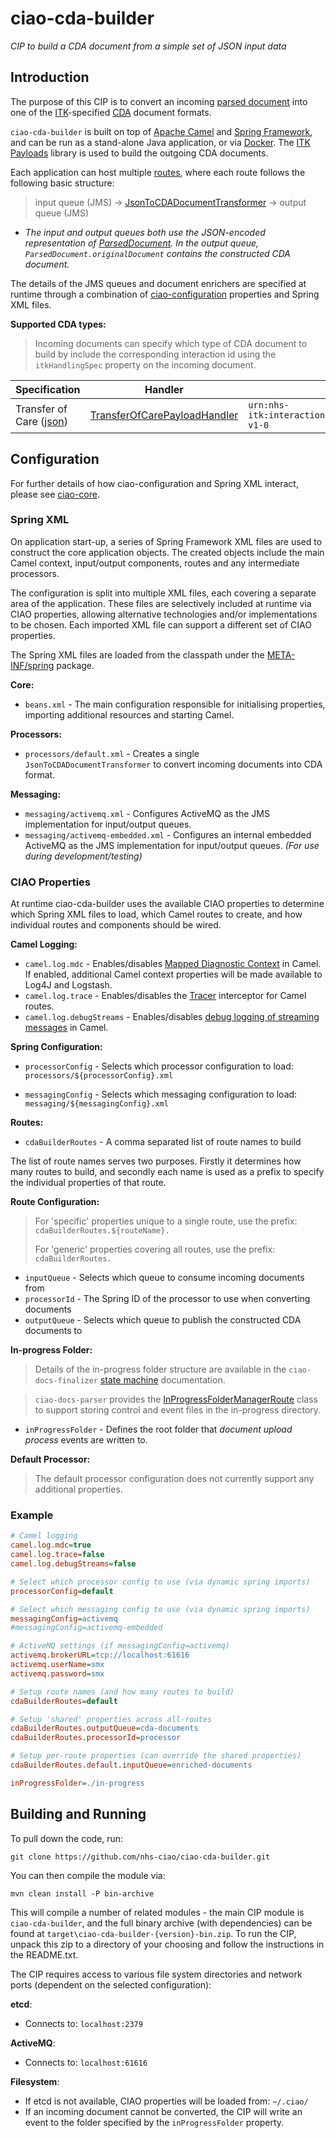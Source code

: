 # ciao-cda-builder

*CIP to build a CDA document from a simple set of JSON input data*

## Introduction

The purpose of this CIP is to convert an incoming [parsed document](https://github.com/nhs-ciao/ciao-docs-parser/blob/master/docs/parsed-document.md) into one of the [ITK](http://systems.hscic.gov.uk/interop/itk)-specified [CDA](http://www.hl7.org.uk/version3group/cda.asp) document formats.

`ciao-cda-builder` is built on top of [Apache Camel](http://camel.apache.org/) and [Spring Framework](http://projects.spring.io/spring-framework/), and can be run as a stand-alone Java application, or via [Docker](https://www.docker.com/). The [ITK Payloads](https://bitbucket.org/itk/itk-payloads) library is used to build the outgoing CDA documents.

Each application can host multiple [routes](http://camel.apache.org/routes.html), where each route follows the following basic structure:

>   input queue (JMS) -\> [JsonToCDADocumentTransformer](./src/main/java/uk/nhs/ciao/cda/builder/processor/JsonToCDADocumentTransformer.java) -\> output queue (JMS)

-	*The input and output queues both use the JSON-encoded representation of [ParsedDocument](https://github.com/nhs-ciao/ciao-docs-parser/blob/master/docs/parsed-document.md). In the output queue, `ParsedDocument.originalDocument` contains the constructed CDA document.*

The details of the JMS queues and document enrichers are specified at runtime through a combination of [ciao-configuration](https://github.com/nhs-ciao/ciao-utils) properties and Spring XML files.

**Supported CDA types:**

> Incoming documents can specify which type of CDA document to build by include the corresponding interaction id using the `itkHandlingSpec` property on the incoming document.

| Specification | Handler | Interaction ID |
| --------------------- | -------------- | ------- |
| Transfer of Care ([json](docs/transfer-of-care-json.md))| [TransferOfCarePayloadHandler](./src/main/java/uk/nhs/ciao/cda/builder/processor/TransferOfCarePayloadHandler.java) | `urn:nhs-itk:interaction:primaryRecipienteDischargeInpatientDischargeSummaryDocument-v1-0` |

Configuration
-------------

For further details of how ciao-configuration and Spring XML interact, please see [ciao-core](https://github.com/nhs-ciao/ciao-core).

### Spring XML

On application start-up, a series of Spring Framework XML files are used to construct the core application objects. The created objects include the main Camel context, input/output components, routes and any intermediate processors.

The configuration is split into multiple XML files, each covering a separate area of the application. These files are selectively included at runtime via CIAO properties, allowing alternative technologies and/or implementations to be chosen. Each imported XML file can support a different set of CIAO properties.

The Spring XML files are loaded from the classpath under the [META-INF/spring](./src/main/resources/META-INF/spring) package.

**Core:**

-   `beans.xml` - The main configuration responsible for initialising properties, importing additional resources and starting Camel.

**Processors:**

-   `processors/default.xml` - Creates a single `JsonToCDADocumentTransformer` to convert incoming documents into CDA format.

**Messaging:**

-   `messaging/activemq.xml` - Configures ActiveMQ as the JMS implementation for input/output queues.
-   `messaging/activemq-embedded.xml` - Configures an internal embedded ActiveMQ as the JMS implementation for input/output queues. *(For use during development/testing)*

### CIAO Properties

At runtime ciao-cda-builder uses the available CIAO properties to determine which Spring XML files to load, which Camel routes to create, and how individual routes and components should be wired.

**Camel Logging:**

-	`camel.log.mdc` - Enables/disables [Mapped Diagnostic Context](http://camel.apache.org/mdc-logging.html) in Camel. If enabled, additional Camel context properties will be made available to Log4J and Logstash. 
-	`camel.log.trace` - Enables/disables the [Tracer](http://camel.apache.org/tracer.html) interceptor for Camel routes.
-	`camel.log.debugStreams` - Enables/disables [debug logging of streaming messages](http://camel.apache.org/how-do-i-enable-streams-when-debug-logging-messages-in-camel.html) in Camel.

**Spring Configuration:**

-   `processorConfig` - Selects which processor configuration to load:
    `processors/${processorConfig}.xml`

-   `messagingConfig` - Selects which messaging configuration to load:
    `messaging/${messagingConfig}.xml`

**Routes:**

-   `cdaBuilderRoutes` - A comma separated list of route names to build

The list of route names serves two purposes. Firstly it determines how many routes to build, and secondly each name is used as a prefix to specify the individual properties of that route.

**Route Configuration:**

>   For 'specific' properties unique to a single route, use the prefix:
>   `cdaBuilderRoutes.${routeName}.`
>
>   For 'generic' properties covering all routes, use the prefix:
>   `cdaBuilderRoutes.`

-   `inputQueue` - Selects which queue to consume incoming documents from
-   `processorId` - The Spring ID of the processor to use when converting documents
-   `outputQueue` - Selects which queue to publish the constructed CDA documents to

**In-progress Folder:**
> Details of the in-progress folder structure are available in the `ciao-docs-finalizer` [state machine](https://github.com/nhs-ciao/ciao-docs-finalizer/blob/master/docs/state-machine.md) documentation.

> `ciao-docs-parser` provides the [InProgressFolderManagerRoute](https://github.com/nhs-ciao/ciao-docs-parser/blob/master/ciao-docs-parser-model/src/main/java/uk/nhs/ciao/docs/parser/route/InProgressFolderManagerRoute.java) class to support storing control and event files in the in-progress directory.

- `inProgressFolder` - Defines the root folder that *document upload process* events are written to.

**Default Processor​:**

>   The default processor configuration does not currently support any additional properties.

### Example
```INI
# Camel logging
camel.log.mdc=true
camel.log.trace=false
camel.log.debugStreams=false

# Select which processor config to use (via dynamic spring imports)
processorConfig=default

# Select which messaging config to use (via dynamic spring imports)
messagingConfig=activemq
#messagingConfig=activemq-embedded

# ActiveMQ settings (if messagingConfig=activemq)
activemq.brokerURL=tcp://localhost:61616
activemq.userName=smx
activemq.password=smx

# Setup route names (and how many routes to build)
cdaBuilderRoutes=default

# Setup 'shared' properties across all-routes
cdaBuilderRoutes.outputQueue=cda-documents
cdaBuilderRoutes.processorId=processor

# Setup per-route properties (can override the shared properties)
cdaBuilderRoutes.default.inputQueue=enriched-documents

inProgressFolder=./in-progress
```

Building and Running
--------------------

To pull down the code, run:

	git clone https://github.com/nhs-ciao/ciao-cda-builder.git
	
You can then compile the module via:

	mvn clean install -P bin-archive

This will compile a number of related modules - the main CIP module is `ciao-cda-builder`, and the full binary archive (with dependencies) can be found at `target\ciao-cda-builder-{version}-bin.zip`. To run the CIP, unpack this zip to a directory of your choosing and follow the instructions in the README.txt.

The CIP requires access to various file system directories and network ports (dependent on the selected configuration):

**etcd**:
 -  Connects to: `localhost:2379`

**ActiveMQ**:
 -  Connects to: `localhost:61616`

**Filesystem**:
 -  If etcd is not available, CIAO properties will be loaded from: `~/.ciao/`
 -	If an incoming document cannot be converted, the CIP will write an event to the folder specified by the `inProgressFolder` property.
